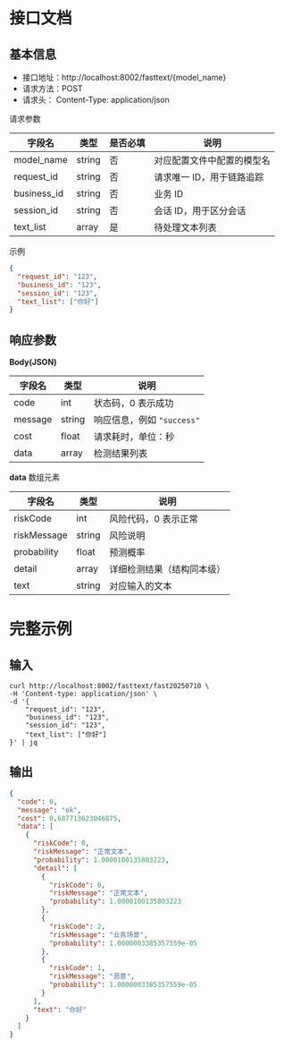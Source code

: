 # 接口文档
## 基本信息
- 接口地址：http://localhost:8002/fasttext/{model_name}
- 请求方法：POST
- 请求头： Content-Type: application/json

请求参数

| 字段名          | 类型     | 是否必填 | 说明             |
| ------------ | ------ |------| -------------- |
| model\_name  | string | 否    | 对应配置文件中配置的模型名  |
| request\_id  | string | 否    | 请求唯一 ID，用于链路追踪 |
| business\_id | string | 否    | 业务 ID          |
| session\_id  | string | 否    | 会话 ID，用于区分会话   |
| text\_list   | array  | 是    | 待处理文本列表        |

示例
```json
{
  "request_id": "123",
  "business_id": "123",
  "session_id": "123",
  "text_list": ["你好"]
}
```


## 响应参数

**Body(JSON)**

| 字段名     | 类型     | 说明                  |
| ------- | ------ | ------------------- |
| code    | int    | 状态码，0 表示成功          |
| message | string | 响应信息，例如 `"success"` |
| cost    | float  | 请求耗时，单位：秒           |
| data    | array  | 检测结果列表              |


**data** 数组元素

| 字段名         | 类型     | 说明            |
| ----------- | ------ | ------------- |
| riskCode    | int    | 风险代码，0 表示正常   |
| riskMessage | string | 风险说明          |
| probability | float  | 预测概率          |
| detail      | array  | 详细检测结果（结构同本级） |
| text        | string | 对应输入的文本       |



# 完整示例
## 输入
```shell
curl http://localhost:8002/fasttext/fast20250710 \
-H 'Content-type: application/json' \
-d '{
    "request_id": "123",
    "business_id": "123",
    "session_id": "123",
    "text_list": ["你好"]
}' | jq
```

## 输出
```json
{
  "code": 0,
  "message": "ok",
  "cost": 0.687713623046875,
  "data": [
    {
      "riskCode": 0,
      "riskMessage": "正常文本",
      "probability": 1.0000100135803223,
      "detail": [
        {
          "riskCode": 0,
          "riskMessage": "正常文本",
          "probability": 1.0000100135803223
        },
        {
          "riskCode": 2,
          "riskMessage": "业务场景",
          "probability": 1.0000003385357559e-05
        },
        {
          "riskCode": 1,
          "riskMessage": "恶意",
          "probability": 1.0000003385357559e-05
        }
      ],
      "text": "你好"
    }
  ]
}
```